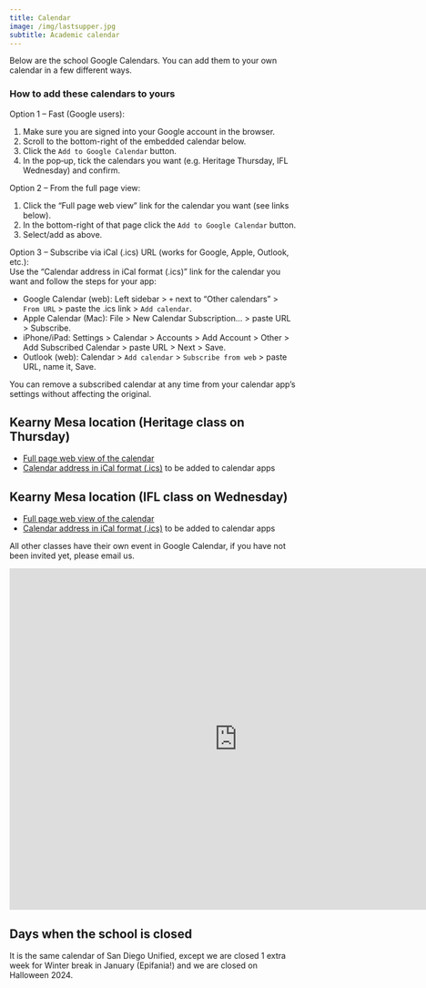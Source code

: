```yaml
---
title: Calendar
image: /img/lastsupper.jpg
subtitle: Academic calendar
---
```

Below are the school Google Calendars. You can add them to your own calendar in a few different ways.

### How to add these calendars to yours

Option 1 – Fast (Google users):  
1. Make sure you are signed into your Google account in the browser.  
2. Scroll to the bottom-right of the embedded calendar below.  
3. Click the `Add to Google Calendar` button.  
4. In the pop‑up, tick the calendars you want (e.g. Heritage Thursday, IFL Wednesday) and confirm.

Option 2 – From the full page view:  
1. Click the “Full page web view” link for the calendar you want (see links below).  
2. In the bottom-right of that page click the `Add to Google Calendar` button.  
3. Select/add as above.

Option 3 – Subscribe via iCal (.ics) URL (works for Google, Apple, Outlook, etc.):  
Use the “Calendar address in iCal format (.ics)” link for the calendar you want and follow the steps for your app:
* Google Calendar (web): Left sidebar > `+` next to “Other calendars” > `From URL` > paste the .ics link > `Add calendar`.
* Apple Calendar (Mac): File > New Calendar Subscription… > paste URL > Subscribe.
* iPhone/iPad: Settings > Calendar > Accounts > Add Account > Other > Add Subscribed Calendar > paste URL > Next > Save.
* Outlook (web): Calendar > `Add calendar` > `Subscribe from web` > paste URL, name it, Save.

You can remove a subscribed calendar at any time from your calendar app’s settings without affecting the original.

## Kearny Mesa location (Heritage class on Thursday)

* [Full page web view of the calendar](https://calendar.google.com/calendar/embed?src=ftdcclbhb2376sq8hudue9nb50%40group.calendar.google.com)
* [Calendar address in iCal format (.ics)](https://calendar.google.com/calendar/ical/ftdcclbhb2376sq8hudue9nb50%40group.calendar.google.com/public/basic.ics) to be added to calendar apps

## Kearny Mesa location (IFL class on Wednesday)

* [Full page web view of the calendar](https://calendar.google.com/calendar/embed?src=1be8a1f9320cafcbd05c9a20a1ca31530aeb59e519e4a39eeb39699156950d1a%40group.calendar.google.com&ctz=America%2FLos_Angeles)
* [Calendar address in iCal format (.ics)](https://calendar.google.com/calendar/ical/1be8a1f9320cafcbd05c9a20a1ca31530aeb59e519e4a39eeb39699156950d1a%40group.calendar.google.com/public/basic.ics) to be added to calendar apps



All other classes have their own event in Google Calendar, if you have not been invited yet, please email us.

<iframe src="https://calendar.google.com/calendar/embed?height=600&wkst=1&ctz=America%2FLos_Angeles&bgcolor=%23ffffff&title=Italian%20school%20calendars&showPrint=0&src=MWJlOGExZjkzMjBjYWZjYmQwNWM5YTIwYTFjYTMxNTMwYWViNTllNTE5ZTRhMzllZWIzOTY5OTE1Njk1MGQxYUBncm91cC5jYWxlbmRhci5nb29nbGUuY29t&src=ZnRkY2NsYmhiMjM3NnNxOGh1ZHVlOW5iNTBAZ3JvdXAuY2FsZW5kYXIuZ29vZ2xlLmNvbQ&src=ZDFkNzBiNDk5YTM5MWM0YWNiYzg4ZGQxOTBmNTBjM2M2YmEyMmYzYWNhZTcyYmZiNzIyZGNmYmZjMGY2OTRjYUBncm91cC5jYWxlbmRhci5nb29nbGUuY29t&color=%23039BE5&color=%230B8043&color=%23795548" style="border-width:0" width="800" height="600" frameborder="0" scrolling="no"></iframe>

## Days when the school is closed

It is the same calendar of San Diego Unified, except we are closed 1 extra week for Winter break in January (Epifania!) and we are closed on Halloween 2024.
